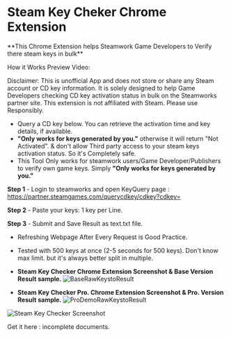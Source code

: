 # **Steam Key Cheker** Chrome Extension
<head>
<meta name="google-site-verification" content="cgU8DvtdK8YQHw6IolWviX8ROayn0FMglhXKSl3T-hc" />
</head>
**This Chrome Extension helps Steamwork Game Developers to Verify there steam keys in bulk**

How it Works Preview Video: 

Disclaimer: This is unofficial App and does not store or share any Steam account or CD key information. It is solely designed to help Game Developers checking CD key activation status in bulk on the Steamworks partner site. This extension is not affiliated with Steam. Please use Responsibly.

- Query a CD key below. You can retrieve the activation time and key details, if available.
- **"Only works for keys generated by you."** otherwise it will return "Not Activated". & don't allow Third party access to your steam keys activation status. So it's Completely safe.
- This Tool Only works for steamwork users/Game Developer/Publishers to verify own game keys. Simply **"Only works for keys generated by you."**

**Step 1** - Login to steamworks and open KeyQuery page : https://partner.steamgames.com/querycdkey/cdkey?cdkey=

**Step 2** - Paste your keys: 1 key per Line.

**Step 3** - Submit and Save Result as text.txt file.

- Refreshing Webpage After Every Request is Good Practice.
- Tested with 500 keys at once (2-5 seconds for 500 keys).
Don't know max limit. but it's always better split in multiple.

- **Steam Key Checker Chrome Extension Screenshot & Base Version Result sample.**
![BaseRawKeystoResult](https://github.com/animotionhelp/Steam-Key-Cheker/assets/159046719/be185832-486b-43e3-bce6-ae15ffd98964)

- **Steam Key Checker Pro. Chrome Extension Screenshot & Pro. Version Result sample.**
![ProDemoRawKeystoResult](https://github.com/animotionhelp/Steam-Key-Cheker/assets/159046719/f69d99c8-3bef-4743-bb46-5eee33d0d690)

![Steam Key Checker Screenshot](https://github.com/animotionhelp/Steam-Key-Cheker/assets/159046719/d00c959c-bdf6-42e0-9308-6e949f4556a6)

Get it here :
incomplete documents.



